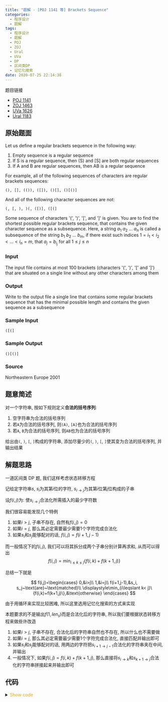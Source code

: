 ```yaml
---
title: "题解 - [POJ 1141 等] Brackets Sequence"
categories:
  - 程序设计
  - 题解
tags:
  - 程序设计
  - 题解
  - POJ
  - ZOJ
  - Ural
  - UVa
  - DP
  - 区间类DP
  - 记忆化搜索
date: 2020-07-25 22:14:38
---
```


题目链接

- [POJ 1141](https://vjudge.net/problem/POJ-1141/origin)
- [ZOJ 1463](https://vjudge.net/problem/ZOJ-1463/origin)
- [UVa 1626](https://vjudge.net/problem/UVA-1626/origin)
- [Ural 1183](https://vjudge.net/problem/URAL-1183/origin)

<!-- more -->

## 原始题面

Let us define a regular brackets sequence in the following way:

1. Empty sequence is a regular sequence
2. If S is a regular sequence, then (S) and [S] are both regular sequences
3. If A and B are regular sequences, then AB is a regular sequence

For example, all of the following sequences of characters are regular brackets sequences:

`(), [], (()), ([]), ()[], ()[()]`

And all of the following character sequences are not:

`(, [, ), )(, ([)], ([(]`

Some sequence of characters '(', ')', '[', and ']' is given. You are to find the shortest possible regular brackets sequence, that contains the given character sequence as a subsequence. Here, a string $a_1~a_2~...~a_n$ is called a subsequence of the string $b_1~b_2~...~b_m$, if there exist such indices $1 = i_1 < i_2 < ... < i_n = m$, that $a_j = b_{i_j}$ for all $1 \leqslant j \leqslant n$

### Input

The input file contains at most $100$ brackets (characters '(', ')', '[' and ']') that are situated on a single line without any other characters among them

### Output

Write to the output file a single line that contains some regular brackets sequence that has the minimal possible length and contains the given sequence as a subsequence

### Sample Input

```input1
([(]
```

### Sample Output

```output1
()[()]
```

### Source

Northeastern Europe 2001

## 题意简述

对一个字符串, 按如下规则定义**合法的括号序列**:

1. 空字符串为合法的括号序列
1. 若`A`为合法的括号序列, 则`(A)`, `[A]`也为合法的括号序列
1. 若`A`, `B`为合法的括号序列, 则`AB`也为合法的括号序列

给出由`(`, `)`, `[`, `]`构成的字符串, 添加尽量少的`(`, `)`, `[`, `]`使其变为合法的括号序列, 并输出结果

## 解题思路

一道区间类 DP 题, 我们这样考虑状态转移方程

记给定字符串$s$, $s_i$为其第$i$位的字符, $s_{i\to j}$为其第$i$位第$j$位构成的子串

设$f(i,j)$为: 使$s_{i\to j}$合法化所需插入的最少字符数

我们很容易能发现几个特例

1. 如果$i>j$, 子串不存在, 自然有$f(i,j)=0$
1. 如果$i=j$, 那么其必定需要最少需要$1$个字符完成合法化
1. 如果$s_i$和$s_j$能够配对的话, $f(i,j)=f(i+1,j-1)$

而一般情况下的$f(i,j)$, 我们可以将其拆分成两个子串分别计算再求和, 从而可以得出
$$f(i,j)=\min_{i\leqslant k\leqslant j}\{f(i,k)+f(k+1,j)\}$$

总结一下就是

$$
f(i,j)=\begin{cases}
  0,&i>j\\
  1,&i=j\\
  f(i+1,j-1),&s_i, s_j~\text{are}~\text{matched}\\
  \displaystyle\min_{i\leqslant k< j}\{f(i,k)+f(k+1,j)\},&\text{otherwise}
\end{cases}
$$

由于用循环来实现比较困难, 所以这里选用记忆化搜索的方式来实现

本题要求的不是输出$f(1,len_s)$而是合法化后的字符串, 所以我们要根据状态转移方程来做些许改造

1. 如果$i>j$, 子串不存在, 合法化后的字符串自然也不存在, 所以什么也不需要做
1. 如果$i=j$, 那么其必定需要最少需要$1$个字符完成合法化, 直接匹配并输出即可
1. 如果$s_i$和$s_j$能够配对的话, 用两边的字符把$s_{i+1\to j-1}$合法化的字符串夹在中间, 并输出
1. 一般情况下, 如果$f(i,j)=f(i,k)+f(k+1,j)$, 那么直接将$s_{i\to k}$和$s_{k+1\to j}$合法化的字符串拼接起来并输出即可

## 代码

<details>
<summary><font color='orange'>Show code</font></summary>

{% icodeweb cpa_cpp title:POJ_1141 POJ/1141/0.cpp %}

</details>
